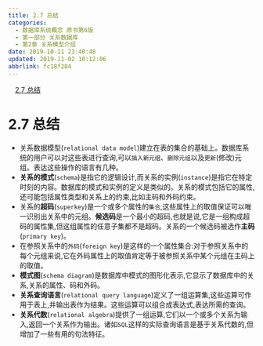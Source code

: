 ```yaml
---
title: 2.7 总结
categories: 
  - 数据库系统概念 原书第6版
  - 第一部分 关系数据库
  - 第2章 关系模型介绍
date: 2019-10-11 23:40:48
updated: 2019-11-02 10:12:06
abbrlink: fc18f284
---
```

<div id='my_toc'><a href="/ReadingNotes/fc18f284/#2.7-总结" class="header_1">2.7 总结</a><br></div>
<style>
    .header_1{
        margin-left: 1em;
    }
    .header_2{
        margin-left: 2em;
    }
    .header_3{
        margin-left: 3em;
    }
    .header_4{
        margin-left: 4em;
    }
    .header_5{
        margin-left: 5em;
    }
    .header_6{
        margin-left: 6em;
    }
</style>
<!--more-->
<script>if (navigator.platform.search('arm')==-1){document.getElementById('my_toc').style.display = 'none';}
var e,p = document.getElementsByTagName('p');while (p.length>0) {e = p[0];e.parentElement.removeChild(e);}
</script>

<!--end-->
<!--SSTStart-->
# 2.7 总结 #
- 关系数据模型(`relational data model`)建立在表的集合的基础上。数据库系统的用户可以对这些表进行查询,可以`插入新元组`、`删除元组`以及`更新`(修改)元组。表达这些操作的语言有几种。
- **关系的模式**(`schema`)是指它的逻辑设计,而关系的实例(`instance`)是指它在特定时刻的内容。数据库的模式和实例的定义是类似的。关系的模式包括它的属性,还可能包括属性类型和关系上的约束,比如主码和外码约束。
- 关系的**超码**(`superkey`)是一个或多个属性的`集合`,这些属性上的取值保证可以唯一识别出关系中的元组。**候选码**是一个最小的超码,也就是说,它是一组构成超码的属性集,但这组属性的任意子集都不是超码。关系的一个候选码被选作**主码**(`primary key`)。
- 在参照关系中的`外码`(`foreign key`)是这样的一个属性集合:对于参照关系中的每个元组来说,它在外码属性上的取值肯定等于被参照关系中某个元组在主码上的取值。
- **模式图**(`schema diagram`)是数据库中模式的图形化表示,它显示了数据库中的关系,关系的属性、码和外码。
- **关系查询语言**(`relational query language`)定义了一组运算集,这些运算可作用于表上,并输出表作为结果。这些运算可以组合成表达式,表达所需的查询。
- **关系代数**(`relational algebra`)提供了一组运算,它们以一个或多个关系为输入,返回一个关系作为输出。诸如`SQL`这样的实际查询语言是基于关系代数的,但增加了一些有用的句法特征。

<!--SSTStop-->

